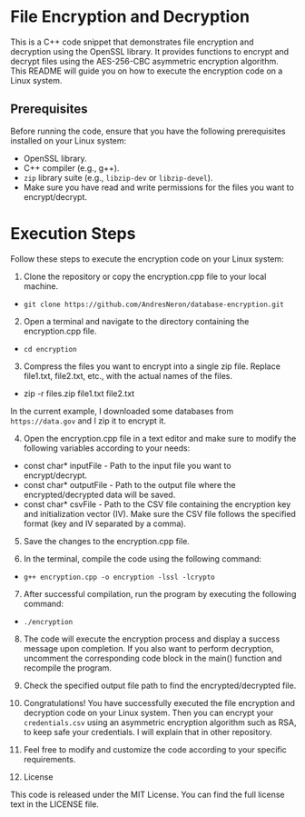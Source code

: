 # File Encryption and Decryption

This is a C++ code snippet that demonstrates file encryption and decryption using the OpenSSL library. It provides functions to encrypt 
and decrypt files using the AES-256-CBC asymmetric encryption algorithm. This README will guide you on how to execute the encryption code on a Linux system.

## Prerequisites

Before running the code, ensure that you have the following prerequisites installed on your Linux system:

- OpenSSL library.
- C++ compiler (e.g., g++).
- `zip` library suite (e.g., `libzip-dev` or `libzip-devel`).
- Make sure you have read and write permissions for the files you want to encrypt/decrypt.

# Execution Steps

Follow these steps to execute the encryption code on your Linux system:

1. Clone the repository or copy the encryption.cpp file to your local machine.

- `git clone https://github.com/AndresNeron/database-encryption.git`

2. Open a terminal and navigate to the directory containing the encryption.cpp file.

- `cd encryption`

3. Compress the files you want to encrypt into a single zip file. Replace file1.txt, file2.txt, etc., with the actual names of the files.

- zip -r files.zip file1.txt file2.txt

In the current example, I downloaded some databases from `https://data.gov` and I zip it to encrypt it.

4. Open the encryption.cpp file in a text editor and make sure to modify the following variables according to your needs:

- const char* inputFile - Path to the input file you want to encrypt/decrypt.
- const char* outputFile - Path to the output file where the encrypted/decrypted data will be saved.
- const char* csvFile - Path to the CSV file containing the encryption key and initialization vector (IV). Make sure the CSV file follows the specified format (key and IV separated by a comma).

5. Save the changes to the encryption.cpp file.

6. In the terminal, compile the code using the following command:

- `g++ encryption.cpp -o encryption -lssl -lcrypto`

7. After successful compilation, run the program by executing the following command:

- `./encryption`

8. The code will execute the encryption process and display a success message upon completion. If you also want to perform decryption, uncomment the corresponding code block in the main() function and recompile the program.

9. Check the specified output file path to find the encrypted/decrypted file.

10. Congratulations! You have successfully executed the file encryption and decryption code on your Linux system. Then you can encrypt your `credentials.csv` using an asymmetric encryption algorithm such as RSA, to keep safe your credentials. I will explain that in other repository.

11. Feel free to modify and customize the code according to your specific requirements.

12. License

This code is released under the MIT License. You can find the full license text in the LICENSE file.
